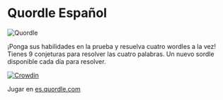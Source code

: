# Quordle Español

![Quordle](https://es.quordle.com/quordle-banner-1200.png)

¡Ponga sus habilidades en la prueba y resuelva cuatro wordles a la vez! Tienes 9 conjeturas para resolver las cuatro palabras. Un nuevo sordle disponible cada día para resolver.

[![Crowdin](https://badges.crowdin.net/quordle/localized.svg)](https://crowdin.com/project/quordle)

Jugar en [es.quordle.com](https://es.quordle.com)
